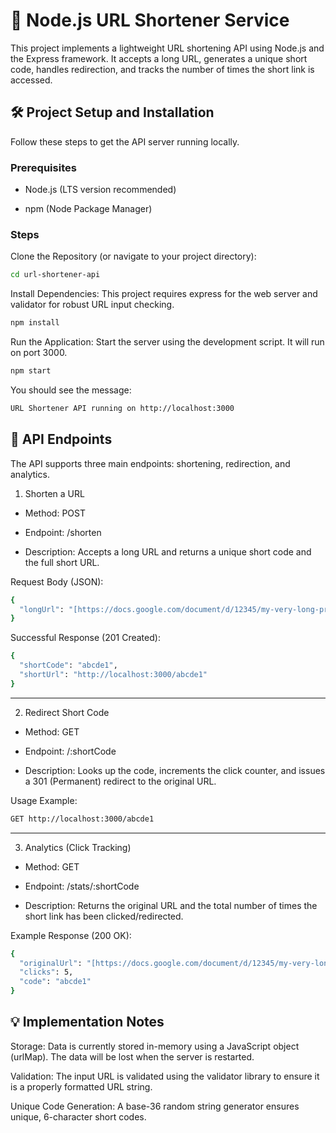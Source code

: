 # 🔗 Node.js URL Shortener Service

This project implements a lightweight URL shortening API using Node.js and the Express framework. It accepts a long URL, generates a unique short code, handles redirection, and tracks the number of times the short link is accessed.

## 🛠️ Project Setup and Installation

Follow these steps to get the API server running locally.

### Prerequisites
 
* Node.js (LTS version recommended)

* npm (Node Package Manager)

### Steps

Clone the Repository (or navigate to your project directory):
```bash
cd url-shortener-api
```


Install Dependencies: This project requires express for the web server and validator for robust URL input checking.
```bash
npm install
```


Run the Application: Start the server using the development script. It will run on port 3000.
```bash
npm start
```


You should see the message: 
```bash
URL Shortener API running on http://localhost:3000
```

## 🚀 API Endpoints

The API supports three main endpoints: shortening, redirection, and analytics.

1. Shorten a URL

* Method:
POST

* Endpoint:
/shorten

* Description:
Accepts a long URL and returns a unique short code and the full short URL.

Request Body (JSON):
```bash
{
  "longUrl": "[https://docs.google.com/document/d/12345/my-very-long-project-report](https://docs.google.com/document/d/12345/my-very-long-project-report)"
}
```


Successful Response (201 Created):
```bash
{
  "shortCode": "abcde1",
  "shortUrl": "http://localhost:3000/abcde1"
}
```

---

2. Redirect Short Code

* Method:
GET

* Endpoint:
/:shortCode

* Description:
Looks up the code, increments the click counter, and issues a 301 (Permanent) redirect to the original URL.

Usage Example:
```bash
GET http://localhost:3000/abcde1
```
---

3. Analytics (Click Tracking)

* Method:
GET

* Endpoint:
/stats/:shortCode

* Description:
Returns the original URL and the total number of times the short link has been clicked/redirected.

Example Response (200 OK):
```bash
{
  "originalUrl": "[https://docs.google.com/document/d/12345/my-very-long-project-report](https://docs.google.com/document/d/12345/my-very-long-project-report)",
  "clicks": 5,
  "code": "abcde1"
}
```



## 💡 Implementation Notes

Storage: Data is currently stored in-memory using a JavaScript object (urlMap). The data will be lost when the server is restarted.

Validation: The input URL is validated using the validator library to ensure it is a properly formatted URL string.

Unique Code Generation: A base-36 random string generator ensures unique, 6-character short codes.
